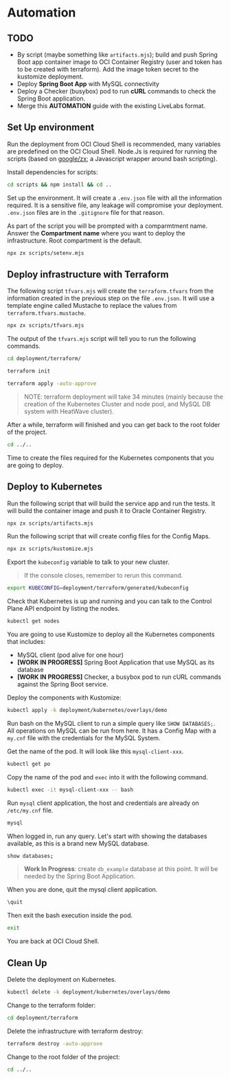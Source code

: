 # Automation

## TODO

- By script (maybe something like `artifacts.mjs`); build and push Spring Boot app container image to OCI Container Registry (user and token has to be created with terraform). Add the image token secret to the kustomize deployment.
- Deploy **Spring Boot App** with MySQL connectivity
- Deploy a Checker (busybox) pod to run **cURL** commands to check the Spring Boot application.
- Merge this **AUTOMATION** guide with the existing LiveLabs format.

## Set Up environment

Run the deployment from OCI Cloud Shell is recommended, many variables are predefined on the OCI Cloud Shell. Node.Js is required for running the scripts (based on [google/zx](https://github.com/google/zx); a Javascript wrapper around bash scripting).

Install dependencies for scripts:

```bash
cd scripts && npm install && cd ..
```

Set up the environment. It will create a `.env.json` file with all the information required. It is a sensitive file, any leakage will compromise your deployment. `.env.json` files are in the `.gitignore` file for that reason.

As part of the script you will be prompted with a comparmtment name. Answer the **Compartment name** where you want to deploy the infrastructure. Root compartment is the default.

```bash
npx zx scripts/setenv.mjs
```

## Deploy infrastructure with Terraform

The following script `tfvars.mjs` will create the `terraform.tfvars` from the information created in the previous step on the file `.env.json`. It will use a template engine called Mustache to replace the values from `terraform.tfvars.mustache`.

```bash
npx zx scripts/tfvars.mjs
```

The output of the `tfvars.mjs` script will tell you to run the following commands.

```bash
cd deployment/terraform/
```

```bash
terraform init
```

```bash
terraform apply -auto-approve
```

> NOTE: terraform deployment will take 34 minutes (mainly because the creation of the Kubernetes Cluster and node pool, and MySQL DB system with HeatWave cluster).

After a while, terraform will finished and you can get back to the root folder of the project.

```bash
cd ../..
```

Time to create the files required for the Kubernetes components that you are going to deploy.

## Deploy to Kubernetes

Run the following script that will build the service app and run the tests. It will build the container image and push it to Oracle Container Registry.

```bash
npx zx scripts/artifacts.mjs
```

Run the following script that will create config files for the Config Maps.

```bash
npx zx scripts/kustomize.mjs
```

Export the `kubeconfig` variable to talk to your new cluster.

> If the console closes, remember to rerun this command.

```bash
export KUBECONFIG=deployment/terraform/generated/kubeconfig
```

Check that Kubernetes is up and running and you can talk to the Control Plane API endpoint by listing the nodes.

```bash
kubectl get nodes
```

You are going to use Kustomize to deploy all the Kubernetes components that includes:

- MySQL client (pod alive for one hour)
- **[WORK IN PROGRESS]** Spring Boot Application that use MySQL as its database
- **[WORK IN PROGRESS]** Checker, a busybox pod to run cURL commands against the Spring Boot service.

Deploy the components with Kustomize:

```bash
kubectl apply -k deployment/kubernetes/overlays/demo
```

Run bash on the MySQL client to run a simple query like `SHOW DATABASES;`. All operations on MySQL can be run from here. It has a Config Map with a `my.cnf` file with the credentials for the MySQL System.

Get the name of the pod. It will look like this `mysql-client-xxx`.

```bash
kubectl get po
```

Copy the name of the pod and `exec` into it with the following command.

```bash
kubectl exec -it mysql-client-xxx -- bash
```

Run `mysql` client application, the host and credentials are already on `/etc/my.cnf` file.

```bash
mysql
```

When logged in, run any query. Let's start with showing the databases available, as this is a brand new MySQL database.

```bash
show databases;
```

> **Work In Progress**: create `db_example` database at this point. It will be needed by the Spring Boot Application.

When you are done, quit the mysql client application.

```bash
\quit
```

Then exit the bash execution inside the pod.

```bash
exit
```

You are back at OCI Cloud Shell.

## Clean Up

Delete the deployment on Kubernetes.

```bash
kubectl delete -k deployment/kubernetes/overlays/demo
```

Change to the terraform folder:

```bash
cd deployment/terraform
```

Delete the infrastructure with terraform destroy:

```bash
terraform destroy -auto-approve
```

Change to the root folder of the project:

```bash
cd ../..
```
